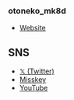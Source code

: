 ### otoneko_mk8d
- [Website](https://otoneko-mk.com)
## SNS
- [𝕏 (Twitter)](https://twitter.com/otnk_mk8d)
- [Misskey](https://misskey.io/@otnk_mk8d)
- [YouTube](https://youtube.com/@otnk_mk8d)
